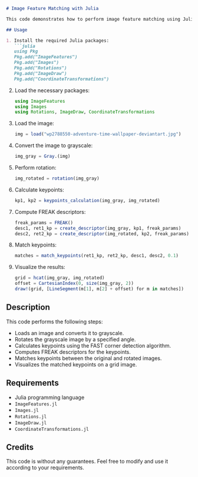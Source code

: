 ```markdown
# Image Feature Matching with Julia

This code demonstrates how to perform image feature matching using Julia programming language, specifically utilizing the `ImageFeatures.jl`, `Images.jl`, `Rotations.jl`, `ImageDraw.jl`, and `CoordinateTransformations.jl` packages.

## Usage

1. Install the required Julia packages:
   ```julia
   using Pkg
   Pkg.add("ImageFeatures")
   Pkg.add("Images")
   Pkg.add("Rotations")
   Pkg.add("ImageDraw")
   Pkg.add("CoordinateTransformations")
   ```

2. Load the necessary packages:
   ```julia
   using ImageFeatures
   using Images
   using Rotations, ImageDraw, CoordinateTransformations
   ```

3. Load the image:
   ```julia
   img = load("wp2788550-adventure-time-wallpaper-deviantart.jpg")
   ```

4. Convert the image to grayscale:
   ```julia
   img_gray = Gray.(img)
   ```

5. Perform rotation:
   ```julia
   img_rotated = rotation(img_gray)
   ```

6. Calculate keypoints:
   ```julia
   kp1, kp2 = keypoints_calculation(img_gray, img_rotated)
   ```

7. Compute FREAK descriptors:
   ```julia
   freak_params = FREAK()
   desc1, ret1_kp = create_descriptor(img_gray, kp1, freak_params)
   desc2, ret2_kp = create_descriptor(img_rotated, kp2, freak_params)
   ```

8. Match keypoints:
   ```julia
   matches = match_keypoints(ret1_kp, ret2_kp, desc1, desc2, 0.1)
   ```

9. Visualize the results:
   ```julia
   grid = hcat(img_gray, img_rotated)
   offset = CartesianIndex(0, size(img_gray, 2))
   draw!(grid, [LineSegment(m[1], m[2] + offset) for m in matches])
   ```

## Description

This code performs the following steps:
- Loads an image and converts it to grayscale.
- Rotates the grayscale image by a specified angle.
- Calculates keypoints using the FAST corner detection algorithm.
- Computes FREAK descriptors for the keypoints.
- Matches keypoints between the original and rotated images.
- Visualizes the matched keypoints on a grid image.

## Requirements

- Julia programming language
- `ImageFeatures.jl`
- `Images.jl`
- `Rotations.jl`
- `ImageDraw.jl`
- `CoordinateTransformations.jl`

## Credits

This code is without any guarantees. Feel free to modify and use it according to your requirements.



